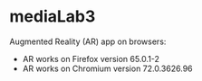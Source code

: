 # mediaLab3

Augmented Reality (AR) app on browsers:

- AR works on Firefox version 65.0.1-2
- AR works on Chromium version 72.0.3626.96
